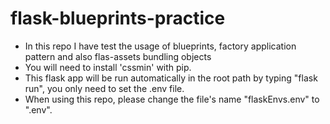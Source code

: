 # flask-blueprints-practice
- In this repo I have test the usage of blueprints, factory application pattern and also flas-assets bundling objects
- You will need to install 'cssmin' with pip.
- This flask app will be run automatically in the root path by typing "flask run", you only need to set the .env file.
- When using this repo, please change the file's name "flaskEnvs.env" to ".env".
